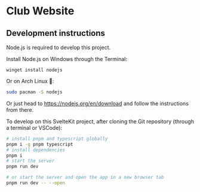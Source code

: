 # Club Website
## Development instructions
Node.js is required to develop this project.

Install Node.js on Windows through the Terminal:
```pwsh
winget install nodejs
```
Or on Arch Linux 💙:
```bash
sudo pacman -S nodejs
```
Or just head to https://nodejs.org/en/download and follow the instructions from there.

To develop on this SvelteKit project, after cloning the Git repository (through a terminal or VSCode):
```bash
# install pnpm and typescript globally
pnpm i -g pnpm typescript
# install dependencies
pnpm i
# start the server
pnpm run dev

# or start the server and open the app in a new browser tab
pnpm run dev -- --open
```

